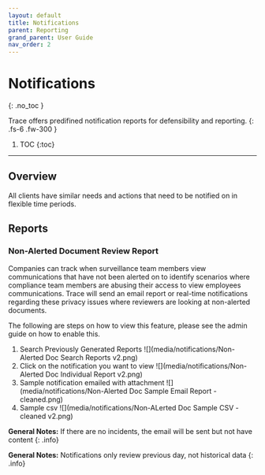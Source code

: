 ```yaml
---
layout: default
title: Notifications
parent: Reporting
grand_parent: User Guide
nav_order: 2
---
```


# Notifications
{: .no_toc }

Trace offers predifined notification reports for defensibility and reporting.
{: .fs-6 .fw-300 }

1. TOC
{:toc}

---
## Overview
All clients have similar needs and actions that need to be notified on in flexible time periods. 

## Reports
### Non-Alerted Document Review Report
Companies can track when surveillance team members view communications that have not been alerted on to identify scenarios where compliance team members are abusing their access to view employees communications. Trace will send an email report or real-time notifications regarding these privacy issues where reviewers are looking at non-alerted documents. 

The following are steps on how to view this feature, please see the admin guide on how to enable this.

1. Search Previously Generated Reports ![](media/notifications/Non-Alerted Doc Search Reports v2.png)
2. Click on the notification you want to view ![](media/notifications/Non-Alerted Doc Individual Report v2.png)
3. Sample notification emailed with attachment ![](media/notifications/Non-Alerted Doc Sample Email Report - cleaned.png)
4. Sample csv ![](media/notifications/Non-ALerted Doc Sample CSV - cleaned v2.png)

**General Notes:** If there are no incidents, the email will be sent but not have content
{: .info}

**General Notes:** Notifications only review previous day, not historical data
{: .info}
